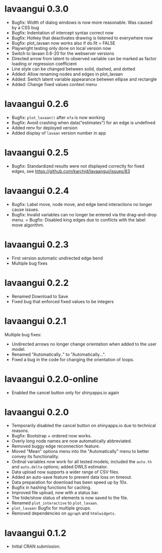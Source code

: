 # lavaangui 0.3.0
- Bugfix: Width of dialog windows is now more reasonable. Was caused by a CSS bug
- Bugfix: Indentation of intercept syntax correct now
- Bugfix: Hotkey that deactivates drawing is listened to everywhere now
- Bugfix: plot_lavaan now works also if do.fit = FALSE
- Playwright testing only done on local version now
- Switch to lavaan 0.6-20 for the webserver versions
- Directed arrow from latent to observed variable can be marked as factor loading or regression coefficient
- Line style can be changed between solid, dashed, and dotted
- Added: Allow renaming nodes and edges in plot_lavaan
- Added: Switch latent variable appearance between ellipse and rectangle
- Added: Change fixed values context menu



# lavaangui 0.2.6
- Bugfix: `plot_lavaan()` after `efa` is now working
- Bugfix: Avoid crashing when data("estimates") for an edge is undefined
- Added renv for deployed version
- Added display of `lavaan` version number in app

# lavaangui 0.2.5

- Bugfix: Standardized results were not displayed correctly for fixed edges, see https://github.com/karchjd/lavaangui/issues/83

# lavaangui 0.2.4

- Bugfix: Label move, node move, and edge bend interactions no longer cause issues.
- Bugfix: Invalid variables can no longer be entered via the drag-and-drop menu.
= Bugfix: Disabled king edges due to conflicts with the label move algorithm.

# lavaangui 0.2.3

- First version automatic undirected edge bend
- Multiple bug fixes

# lavaangui 0.2.2

- Renamed Download to Save
- Fixed bug that enforced fixed values to be integers

# lavaangui 0.2.1
Multiple bug fixes:

- Undirected arrows no longer change orientation when added to the user model.  
- Renamed "Automatically.." to "Automatically...".  
- Fixed a bug in the code for changing the orientation of loops.


# lavaangui 0.2.0-online
- Enabled the cancel button only for shinyapps.io again

# lavaangui 0.2.0

- Temporarily disabled the cancel button on shinyapps.io due to technical reasons.
- Bugfix: Bootstrap + ordered now works.
- Overly long node names are now automatically abbreviated.
- Removed buggy edge reconnection feature.
- Moved "Mean" options menu into the "Automatically" menu to better convey its functionality.
- Ordinal variables now work for all tested models; included the `auto.th` and `auto.delta` options; added DWLS estimator.
- Data upload now supports a wider range of CSV files.
- Added an auto-save feature to prevent data loss on timeout.
- Data preparation for download has been speed up by 10x.
- Bugfix in hashing functions for caching.
- Improved file upload, now with a status bar.
- The hide/show status of elements is now saved to the file.
- Renamed `plot_interactive` to `plot_lavaan`.
- `plot_lavaan`: Bugfix for multiple groups.
- Removed dependencies on `qgraph` and `htmlwidgets`.

# lavaangui 0.1.2

* Initial CRAN submission.


